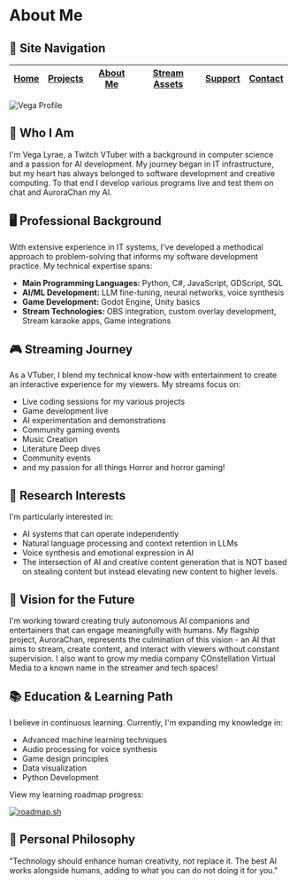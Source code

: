 # About Me

## 📑 Site Navigation

| [Home](README.md) | [Projects](projects.md) | [About Me](about.md) | [Stream Assets](stream-assets.md) | [Support](support.md) | [Contact](contact.md) |
|-------------------|-------------------------|----------------------|----------------------------------|------------------------|------------------------|

![Vega Profile](https://via.placeholder.com/800x400?text=Vega+Profile)

## 👋 Who I Am

I'm Vega Lyrae, a Twitch VTuber with a background in computer science and a passion for AI development. My journey began in IT infrastructure, but my heart has always belonged to software development and creative computing. To that end I develop various programs live and test them on chat and AuroraChan my AI.

## 🖥️ Professional Background

With extensive experience in IT systems, I've developed a methodical approach to problem-solving that informs my software development practice. My technical expertise spans:

- **Main Programming Languages:** Python, C#, JavaScript, GDScript, SQL
- **AI/ML Development:** LLM fine-tuning, neural networks, voice synthesis
- **Game Development:** Godot Engine, Unity basics
- **Stream Technologies:** OBS integration, custom overlay development, Stream karaoke apps, Game integrations

## 🎮 Streaming Journey

As a VTuber, I blend my technical know-how with entertainment to create an interactive experience for my viewers. My streams focus on:

- Live coding sessions for my various projects
- Game development live
- AI experimentation and demonstrations
- Community gaming events
- Music Creation
- Literature Deep dives
- Community events
- and my passion for all things Horror and horror gaming!

## 🔬 Research Interests

I'm particularly interested in:

- AI systems that can operate independently
- Natural language processing and context retention in LLMs
- Voice synthesis and emotional expression in AI
- The intersection of AI and creative content generation that is NOT based on stealing content but instead elevating new content to higher levels.

## 🌱 Vision for the Future

I'm working toward creating truly autonomous AI companions and entertainers that can engage meaningfully with humans. My flagship project, AuroraChan, represents the culmination of this vision - an AI that aims to stream, create content, and interact with viewers without constant supervision. I also want to grow my media company COnstellation Virtual Media to a known name in the streamer and tech spaces!

## 📚 Education & Learning Path

I believe in continuous learning. Currently, I'm expanding my knowledge in:

- Advanced machine learning techniques
- Audio processing for voice synthesis
- Game design principles
- Data visualization
- Python Development

View my learning roadmap progress:

[![roadmap.sh](https://roadmap.sh/card/tall/67e4a5d2616abc6b0b69db0a?variant=dark&roadmaps=data-analyst%2Cgame-developer%2Cpython%2Cbackend)](https://roadmap.sh)

## 🎯 Personal Philosophy

"Technology should enhance human creativity, not replace it. The best AI works alongside humans, adding to what you can do not doing it for you."
